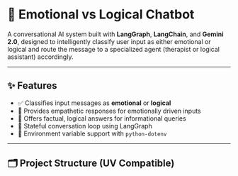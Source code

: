 # 🧠 Emotional vs Logical Chatbot

A conversational AI system built with **LangGraph**, **LangChain**, and **Gemini 2.0**, designed to intelligently classify user input as either emotional or logical and route the message to a specialized agent (therapist or logical assistant) accordingly.

---

## ✨ Features

- ✅ Classifies input messages as **emotional** or **logical**
- 🧘 Provides empathetic responses for emotionally driven inputs
- 🧠 Offers factual, logical answers for informational queries
- 🔁 Stateful conversation loop using LangGraph
- 🔐 Environment variable support with `python-dotenv`

---

## 🗂 Project Structure (UV Compatible)

